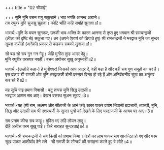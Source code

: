 +++
title = "02 चौपाई"

+++
सुनि मुनि बचन रामु सकुचाने। भाव भगति आनन्द अघाने॥  
तब रघुबर मुनि सुजसु सुहावा। कोटि भाँति कहि सबहि सुनावा॥1॥  

भावार्थ:-मुनि के वचन सुनकर, उनकी भाव-भक्ति के कारण आनन्द से तृप्त हुए भगवान श्री रामचन्द्रजी (लीला की दृष्टि से) सकुचा गए। तब (अपने ऐश्वर्य को छिपाते हुए) श्री रामचन्द्रजी ने भरद्वाज मुनि का सुन्दर सुयश करोडों (अनेकों) प्रकार से कहकर सबको सुनाया॥1॥  

सो बड सो सब गुन गन गेहू। जेहि मुनीस तुम्ह आदर देहू॥  
मुनि रघुबीर परसपर नवहीं। बचन अगोचर सुखु अनुभवहीं॥2॥  

भावार्थ:-(उन्होन्ने कहा-) हे मुनीश्वर! जिसको आप आदर दें, वही बडा है और वही सब गुण समूहों का घर है। इस प्रकार श्री रामजी और मुनि भरद्वाजजी दोनों परस्पर विनम्र हो रहे हैं और अनिर्वचनीय सुख का अनुभव कर रहे हैं॥2॥  

यह सुधि पाइ प्रयाग निवासी। बटु तापस मुनि सिद्ध उदासी॥  
भरद्वाज आश्रम सब आए। देखन दसरथ सुअन सुहाए॥3॥  

भावार्थ:-यह (श्री राम, लक्ष्मण और सीताजी के आने की) खबर पाकर प्रयाग निवासी ब्रह्मचारी, तपस्वी, मुनि, सिद्ध और उदासी सब श्री दशरथजी के सुन्दर पुत्रों को देखने के लिए भरद्वाजजी के आश्रम पर आए॥3॥  

राम प्रनाम कीन्ह सब काहू। मुदित भए लहि लोयन लाहू॥  
देहिं असीस परम सुखु पाई। फिरे सराहत सुन्दरताई॥4॥  

भावार्थ:-श्री रामचन्द्रजी ने सब किसी को प्रणाम किया। नेत्रों का लाभ पाकर सब आनन्दित हो गए और परम सुख पाकर आशीर्वाद देने लगे। श्री रामजी के सौन्दर्य की सराहना करते हुए वे लौटे॥4॥  

<div class="audioEmbed"  caption="AIR-वाचनम्" src="https://archive
.org/download/rAmcharitmAnas-AIR/EPI-168.mp3"></div>
